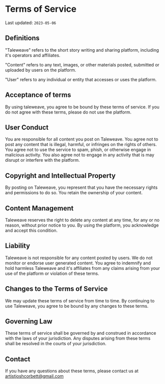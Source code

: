 # Terms of Service

Last updated: `2023-05-06`

## Definitions

"Taleweave" refers to the short story writing and sharing platform, including it's operators and affiliates.

"Content" refers to any text, images, or other materials posted, submitted or uploaded by users on the platform.

"User" refers to any individual or entity that accesses or uses the platform.

## Acceptance of terms

By using taleweave, you agree to be bound by these terms of service. If you do not agree with these terms, please do not use the platform.

## User Conduct

You are responsible for all content you post on Taleweave. You agree not to post any content that is illegal, harmful, or infringes on the rights of others. You agree not to use the service to spam, phish, or otherwise engage in malicious activity. You also agree not to engage in any activity that is may disrupt or interfere with the platform.

## Copyright and Intellectual Property

By posting on Taleweave, you represent that you have the necessary rights and permissions to do so. You retain the ownership of your content.

## Content Management

Taleweave reserves the right to delete any content at any time, for any or no reason, without prior notice to you. By using the platform, you acknowledge and accept this condition.

## Liability

Taleweave is not responsible for any content posted by users. We do not monitor or endorse user generated content. You agree to indemnify and hold harmless Taleweave and it's affiliates from any claims arising from your use of the platform or violation of these terms.

## Changes to the Terms of Service

We may update these terms of service from time to time. By continuing to use Taleweave, you agree to be bound by any changes to these terms.

## Governing Law

These terms of service shall be governed by and construed in accordance with the laws of your jurisdiction. Any disputes arising from these terms shall be resolved in the courts of your jurisdiction.

## Contact

If you have any questions about these terms, please contact us at [artistjoshcorbett@gmail.com](mailto:artistjoshcorbett@gmail.com)
